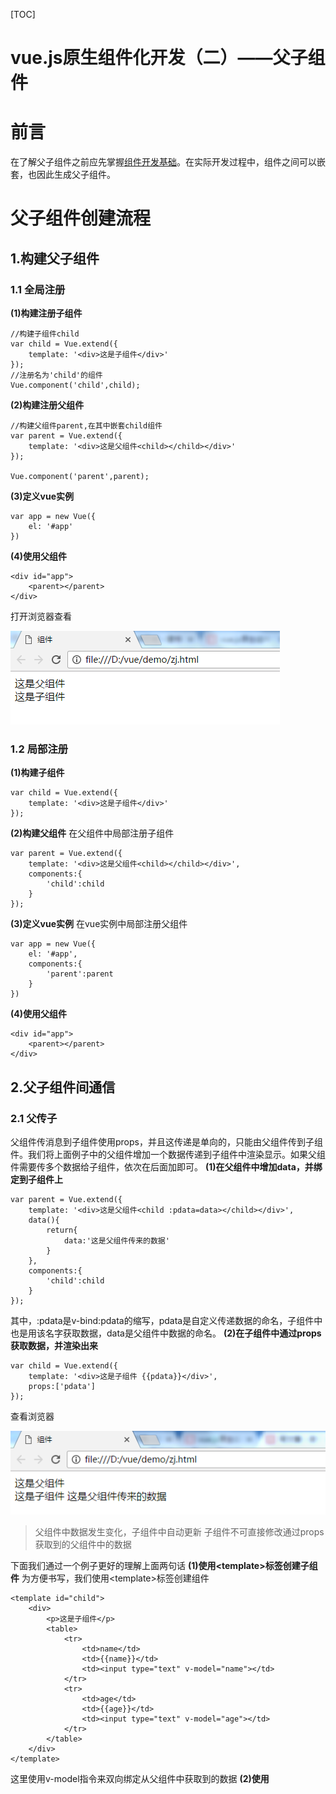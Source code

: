 [TOC]



# vue.js原生组件化开发（二）——父子组件

# 前言

在了解父子组件之前应先掌握[组件开发基础](https://www.jianshu.com/p/3504a1edba42)。在实际开发过程中，组件之间可以嵌套，也因此生成父子组件。

# 父子组件创建流程

## 1.构建父子组件

### 1.1 全局注册

**(1)构建注册子组件**

```
//构建子组件child
var child = Vue.extend({
    template: '<div>这是子组件</div>'
});
//注册名为'child'的组件
Vue.component('child',child);
```

**(2)构建注册父组件**

```
//构建父组件parent,在其中嵌套child组件
var parent = Vue.extend({
    template: '<div>这是父组件<child></child></div>'
});

Vue.component('parent',parent);
```

**(3)定义vue实例**

```
var app = new Vue({
    el: '#app'
})
```

**(4)使用父组件**

```
<div id="app">
    <parent></parent>
</div>
```

打开浏览器查看

![img](image-201808071744/431.png)

### 1.2 局部注册

**(1)构建子组件**

```
var child = Vue.extend({
    template: '<div>这是子组件</div>'
});
```

**(2)构建父组件**
在父组件中局部注册子组件

```
var parent = Vue.extend({
    template: '<div>这是父组件<child></child></div>',
    components:{
        'child':child
    }
});
```

**(3)定义vue实例**
在vue实例中局部注册父组件

```
var app = new Vue({
    el: '#app',
    components:{
        'parent':parent
    }
})
```

**(4)使用父组件**

```
<div id="app">
    <parent></parent>
</div>
```

## 2.父子组件间通信

### 2.1 父传子

父组件传消息到子组件使用props，并且这传递是单向的，只能由父组件传到子组件。我们将上面例子中的父组件增加一个数据传递到子组件中渲染显示。如果父组件需要传多个数据给子组件，依次在后面加即可。
**(1)在父组件中增加data，并绑定到子组件上**

```
var parent = Vue.extend({
    template: '<div>这是父组件<child :pdata=data></child></div>',
    data(){
        return{
            data:'这是父组件传来的数据'
        }
    },
    components:{
        'child':child
    }
});
```

其中<child :pdata=data></child>，:pdata是v-bind:pdata的缩写，pdata是自定义传递数据的命名，子组件中也是用该名字获取数据，data是父组件中数据的命名。
**(2)在子组件中通过props获取数据，并渲染出来**

```
var child = Vue.extend({
    template: '<div>这是子组件 {{pdata}}</div>',
    props:['pdata']
});
```

查看浏览器

![img](image-201808071744/509.png)

> 父组件中数据发生变化，子组件中自动更新
> 子组件不可直接修改通过props获取到的父组件中的数据

下面我们通过一个例子更好的理解上面两句话
**(1)使用\<template>标签创建子组件**
为方便书写，我们使用\<template>标签创建组件

```
<template id="child">
    <div>
        <p>这是子组件</p>
        <table>
            <tr>
                <td>name</td>
                <td>{{name}}</td>
                <td><input type="text" v-model="name"></td>
            </tr>
            <tr>
                <td>age</td>
                <td>{{age}}</td>
                <td><input type="text" v-model="age"></td>
            </tr>
        </table>
    </div>
</template>
```

这里使用v-model指令来双向绑定从父组件中获取到的数据
**(2)使用<template>标签创建父组件**

```
<template id="parent">
    <div>
        <p>这是父组件</p>
        <table>
            <tr>
                <td>name</td>
                <td>{{name}}</td>
                <td><input type="text" v-model="name"></td>
            </tr>
            <tr>
                <td>age</td>
                <td>{{age}}</td>
                <td><input type="text" v-model="age"></td>
            </tr>
        </table>
        //给子组件传递2个数据
        <child :name="name" :age="age"></child>
    </div>
</template>
```

**(3)构建子组件**

```
var child = Vue.extend({
    template: '#child',
    props:['name','age']
});
```

**(4)构建父组件**

```
var parent = Vue.extend({
    template: '#parent',
    data(){
        return{
            age:16,
            name:'乔巴'
        }
    },
    components:{
        'child':child
    }
});
```

查看浏览器

![img](image-201808071744/396.png)

接着，我们在父组件中修改输入框的值，这会引起v-model绑定的值变化，同时也会改变子组件中的值

![img](image-201808071744/700.png)

然后我们试着修改子组件中输入框的值，vue会警告不能直接修改父组件传过来的值。

![img](image-201808071744/7001.png)

```js
<template id="child">
    <div>
        <p>这是子组件</p>
        <table>
            <tr>
                <td>name</td>
                <td>{{name1}}</td>
                <td><input type="text" v-model="name1"></td>
            </tr>
            <tr>
                <td>age</td>
                <td>{{age1}}</td>
                <td><input type="text" v-model="age1"></td>
            </tr>
        </table>
    </div>
</template>


var child = Vue.extend({
    template: '#child',
    props:['name','age'],
    data(){
        return{
            name1: '',
            age1: ''
        }
    },
    //页面挂载时将props的值赋给子组件中的data
    mounted:function(){
        this.name1 = this.name
        this.age1 = this.age
    },
    //同时增加监听，当props的值发生变化时，也立即赋值给子组件的data
    watch:{
        name:function(val){
            this.name1 = this.name
        },
        age:function(val){
            this.age1 = this.name
        }
    }
});
```

同时修改v-model绑定的name值为name1，age为age1
现在修改子组件中的值，就不会报错了，这是因为子组件中修改的是name1，并不是props传递过来的name值

![img](image-201808071744/70033.png)

### 2.1 子传父

子组件给父组件传值通过emit。父组件需在子组件标签上绑定emit事件。
例子：
**(1)构建子组件**

```
var child = Vue.extend({
    template: '<div><button @click="change">点击给父组件传值</button></div>',
    methods:{
        change: function(){
            this.$emit('posttoparent',10)
        }
    }
});
```

子组件按钮绑定了一个click事件，当点击按钮执行change方法，该方法触发emit事件，事件名为posttoparent，并且带了一个参数10。
(2)构建父组件

```
var parent = Vue.extend({
    template: '<div>来自子组件的值为：{{datafromchild}} <child v-on:posttoparent="getfromchild"></child></div>',
    data(){
        return{
            datafromchild:''
        }
    },
    components:{
        'child':child
    },
    methods: {
        getfromchild: function(val){
            this.datafromchild = val
        }
    }
});
```

父组件接收emit事件通过v-on指令，格式为：

> v-on:emit方法名="父组件方法"

父组件将接收到的参数赋值给datafromchild 
查看浏览器

![img](image-201808071744/537.png)

## 3.兄弟组件间通信

兄弟组件间通信也是用的emit。但原生vue.js需要新建一个空的vue实例来当桥梁。
下面直接贴代码

```Js
//新建一个空的vue实例bus
var bus = new Vue();

var myCom1 = Vue.extend({
    template: '<div><button @click="change">点击给兄弟组件传值</button></div>',
    methods:{
        change: function(){
            //通过空实例去触发emit
            bus.$emit('posttobro',10)
        }
    }
});

var myCom2 = Vue.extend({
    template: '<div>来自兄弟组件的值为：{{datafrombro}}</div>',
    data(){
        return{
            datafrombro:''
        }
    },
    mounted:function(){
      //接收emit事件
        bus.$on('posttobro',function(val){
            this.datafrombro = val
        }.bind(this))
    }
});

Vue.component('my-com1',myCom1);
Vue.component('my-com2',myCom2);

var app = new Vue({
    el: '#app'
});
```

使用组件

```
<div id="app">
    <my-com1></my-com1>
    <my-com2></my-com2>
</div>
```

查看浏览器

![img](image-201808071744/5372323232.png)

小礼物走一走，来简书关注我

赞赏支持



https://www.jianshu.com/p/c74556c8a4c3